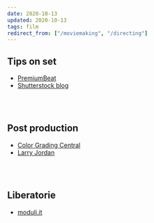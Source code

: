 ```yaml
---
date: 2020-10-13
updated: 2020-10-13
tags: film
redirect_from: ["/moviemaking", "/directing"]
---
```

## Tips on set

- [PremiumBeat](https://premiumbeat.com)
- [Shutterstock blog](https://www.shutterstock.com/blog)

<br>
<br>

## Post production

- [Color Grading Central](https://www.colorgradingcentral.com/)
- [Larry Jordan](https://larryjordan.com/)

<br>
<br>

## Liberatorie

- [moduli.it](https://www.moduli.it)